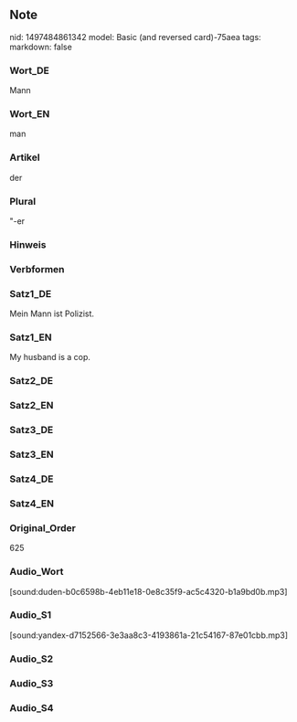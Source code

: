 ## Note
nid: 1497484861342
model: Basic (and reversed card)-75aea
tags: 
markdown: false

### Wort_DE
Mann

### Wort_EN
man

### Artikel
der

### Plural
"-er

### Hinweis


### Verbformen


### Satz1_DE
Mein Mann ist Polizist.

### Satz1_EN
My husband is a cop.

### Satz2_DE


### Satz2_EN


### Satz3_DE


### Satz3_EN


### Satz4_DE


### Satz4_EN


### Original_Order
625

### Audio_Wort
[sound:duden-b0c6598b-4eb11e18-0e8c35f9-ac5c4320-b1a9bd0b.mp3]

### Audio_S1
[sound:yandex-d7152566-3e3aa8c3-4193861a-21c54167-87e01cbb.mp3]

### Audio_S2


### Audio_S3


### Audio_S4

